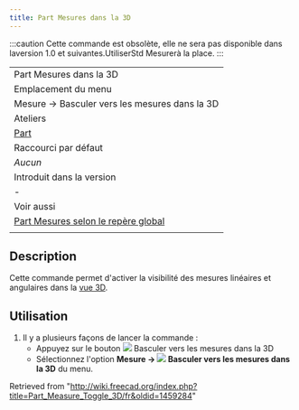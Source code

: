 ```yaml
---
title: Part Mesures dans la 3D
---
```

:::caution
Cette commande est obsolète, elle ne sera pas disponible dans laversion 1.0 et suivantes.UtiliserStd Mesurerà la place.
:::

|  |
| --- |
| Part Mesures dans la 3D |
| Emplacement du menu |
| Mesure → Basculer vers les mesures dans la 3D‏‎ |
| Ateliers |
| [Part](/Part_Workbench/fr "Part Workbench/fr") |
| Raccourci par défaut |
| *Aucun* |
| Introduit dans la version |
| - |
| Voir aussi |
| [Part Mesures selon le repère global](/Part_Measure_Toggle_Delta/fr "Part Measure Toggle Delta/fr") |
|  |

## Description

Cette commande permet d'activer la visibilité des mesures linéaires et angulaires dans la [vue 3D](/3D_view/fr "3D view/fr").

## Utilisation

1. Il y a plusieurs façons de lancer la commande :
   * Appuyez sur le bouton ![](/images/Part_Measure_Toggle_3D.svg) Basculer vers les mesures dans la 3D‏‎
   * Sélectionnez l'option **Mesure → ![](/images/Part_Measure_Toggle_3D.svg) Basculer vers les mesures dans la 3D‏‎** du menu.

Retrieved from "<http://wiki.freecad.org/index.php?title=Part_Measure_Toggle_3D/fr&oldid=1459284>"
